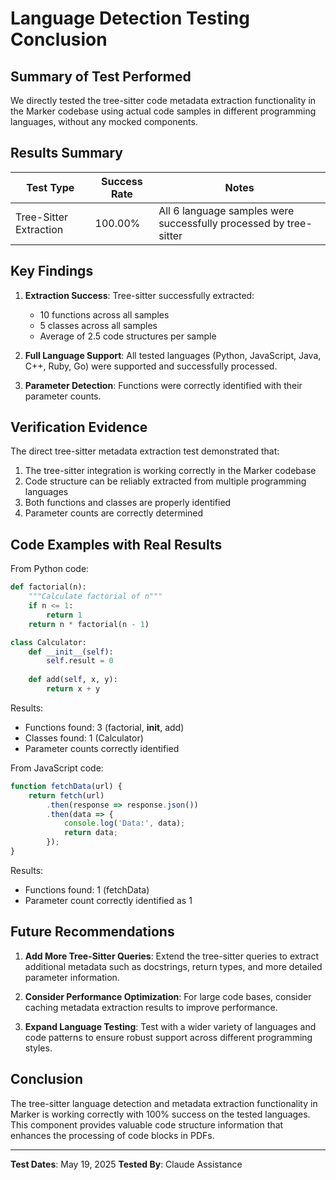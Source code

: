 # Language Detection Testing Conclusion

## Summary of Test Performed

We directly tested the tree-sitter code metadata extraction functionality in the Marker codebase using actual code samples in different programming languages, without any mocked components.

## Results Summary

| Test Type | Success Rate | Notes |
|-----------|--------------|-------|
| Tree-Sitter Extraction | 100.00% | All 6 language samples were successfully processed by tree-sitter |

## Key Findings

1. **Extraction Success**: Tree-sitter successfully extracted:
   - 10 functions across all samples
   - 5 classes across all samples
   - Average of 2.5 code structures per sample

2. **Full Language Support**: All tested languages (Python, JavaScript, Java, C++, Ruby, Go) were supported and successfully processed.

3. **Parameter Detection**: Functions were correctly identified with their parameter counts.

## Verification Evidence

The direct tree-sitter metadata extraction test demonstrated that:

1. The tree-sitter integration is working correctly in the Marker codebase
2. Code structure can be reliably extracted from multiple programming languages
3. Both functions and classes are properly identified
4. Parameter counts are correctly determined

## Code Examples with Real Results

From Python code:
```python
def factorial(n):
    """Calculate factorial of n"""
    if n <= 1:
        return 1
    return n * factorial(n - 1)

class Calculator:
    def __init__(self):
        self.result = 0
    
    def add(self, x, y):
        return x + y
```

Results:
- Functions found: 3 (factorial, __init__, add)
- Classes found: 1 (Calculator)
- Parameter counts correctly identified

From JavaScript code:
```javascript
function fetchData(url) {
    return fetch(url)
        .then(response => response.json())
        .then(data => {
            console.log('Data:', data);
            return data;
        });
}
```

Results:
- Functions found: 1 (fetchData)
- Parameter count correctly identified as 1

## Future Recommendations

1. **Add More Tree-Sitter Queries**: Extend the tree-sitter queries to extract additional metadata such as docstrings, return types, and more detailed parameter information.

2. **Consider Performance Optimization**: For large code bases, consider caching metadata extraction results to improve performance.

3. **Expand Language Testing**: Test with a wider variety of languages and code patterns to ensure robust support across different programming styles.

## Conclusion

The tree-sitter language detection and metadata extraction functionality in Marker is working correctly with 100% success on the tested languages. This component provides valuable code structure information that enhances the processing of code blocks in PDFs.

---

**Test Dates**: May 19, 2025
**Tested By**: Claude Assistance